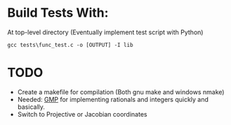 

# Build Tests With:

At top-level directory (Eventually implement test script with Python)

```
gcc tests\func_test.c -o [OUTPUT] -I lib
```

# TODO

* Create a makefile for compilation (Both gnu make and windows nmake)
* Needed: [GMP](https://gmplib.org/) for implementing rationals and integers quickly and basically.
* Switch to Projective or Jacobian coordinates

